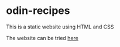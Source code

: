 # odin-recipes

This is a static website using HTML and CSS

The website can be tried <a href="https://giselle4web.github.io/recipes-page/">here